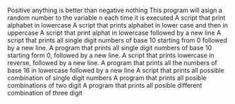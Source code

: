Positive anything is better than negative nothing
This program will asign a random number to the variable n each time it is executed
A script that print alphabet in lowercase
A script that prints alphabet in lower case and then in uppercase
A script that print alphat in lowercase followed by a new line
A script that prints all single digit numbers of base 10 starting from 0 followed by a new line.
A program that prints all single digit numbers of base 10 starting form 0, followed by a new line.
A script that prints lowercase in reverse, followed by a new line.
A program that prints all the numbers of base 16 in lowercase followed by a new line
A script that prints all possible combination of single digit numbers
A program that prints all posible combinations of two digit
A program that prints all posible different combination of three digit
